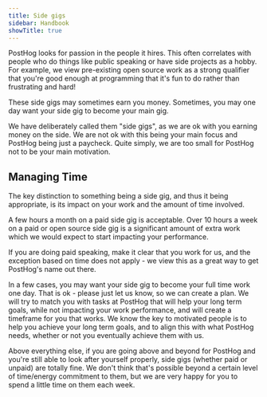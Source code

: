 ```yaml
---
title: Side gigs
sidebar: Handbook
showTitle: true
---
```


PostHog looks for passion in the people it hires. This often correlates with people who do things like public speaking or have side projects as a hobby. For example, we view pre-existing open source work as a strong qualifier that you're good enough at programming that it's fun to do rather than frustrating and hard!

These side gigs may sometimes earn you money. Sometimes, you may one day want your side gig to become your main gig.

We have deliberately called them "side gigs", as we are ok with you earning money on the side. We are not ok with this being your main focus and PostHog being just a paycheck. Quite simply, we are too small for PostHog not to be your main motivation.

## Managing Time

The key distinction to something being a side gig, and thus it being appropriate, is its impact on your work and the amount of time involved.

A few hours a month on a paid side gig is acceptable. Over 10 hours a week on a paid or open source side gig is a significant amount of extra work which we would expect to start impacting your performance.

If you are doing paid speaking, make it clear that you work for us, and the exception based on time does not apply - we view this as a great way to get PostHog's name out there.

In a few cases, you may want your side gig to become your full time work one day. That is ok - please just let us know, so we can create a plan. We will try to match you with tasks at PostHog that will help your long term goals, while not impacting your work performance, and will create a timeframe for you that works. We know the key to motivated people is to help you achieve your long term goals, and to align this with what PostHog needs, whether or not you eventually achieve them with us.

Above everything else, if you are going above and beyond for PostHog and you're still able to look after yourself properly, side gigs (whether paid or unpaid) are totally fine. We don't think that's possible beyond a certain level of time/energy commitment to them, but we are very happy for you to spend a little time on them each week.
